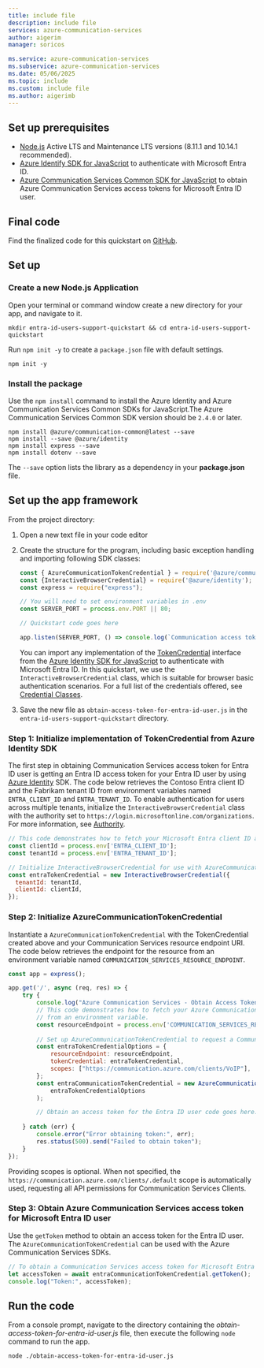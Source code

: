 ```yaml
---
title: include file
description: include file
services: azure-communication-services
author: aigerim
manager: soricos

ms.service: azure-communication-services
ms.subservice: azure-communication-services
ms.date: 05/06/2025
ms.topic: include
ms.custom: include file
ms.author: aigerimb
---
```


## Set up prerequisites

- [Node.js](https://nodejs.org/) Active LTS and Maintenance LTS versions (8.11.1 and 10.14.1 recommended).
- [Azure Identify SDK for JavaScript](https://www.npmjs.com/package/@azure/identity) to authenticate with Microsoft Entra ID.
- [Azure Communication Services Common SDK for JavaScript](https://www.npmjs.com/package/@azure/communication-common) to obtain Azure Communication Services access tokens for Microsoft Entra ID user.

## Final code
Find the finalized code for this quickstart on [GitHub](https://github.com/Azure-Samples/communication-services-javascript-quickstarts/tree/main/entra-id-users-support-quickstart).

## Set up

### Create a new Node.js Application

Open your terminal or command window create a new directory for your app, and navigate to it.

```console
mkdir entra-id-users-support-quickstart && cd entra-id-users-support-quickstart
```

Run `npm init -y` to create a `package.json` file with default settings.

```console
npm init -y
```

### Install the package

Use the `npm install` command to install the Azure Identity and Azure Communication Services Common SDKs for JavaScript.The Azure Communication Services Common SDK version should be `2.4.0` or later.

```console
npm install @azure/communication-common@latest --save
npm install --save @azure/identity
npm install express --save
npm install dotenv --save
```

The `--save` option lists the library as a dependency in your **package.json** file.

## Set up the app framework

From the project directory:

1. Open a new text file in your code editor
1. Create the structure for the program, including basic exception handling and importing following SDK classes:

    ```javascript
    const { AzureCommunicationTokenCredential } = require('@azure/communication-common');    
    const {InteractiveBrowserCredential} = require('@azure/identity');
    const express = require("express");

    // You will need to set environment variables in .env
    const SERVER_PORT = process.env.PORT || 80;

    // Quickstart code goes here

    app.listen(SERVER_PORT, () => console.log(`Communication access token application started on ${SERVER_PORT}!`))
    ```

    You can import any implementation of the [TokenCredential](https://learn.microsoft.com/javascript/api/%40azure/core-auth/tokencredential) interface from the [Azure Identity SDK for JavaScript](https://www.npmjs.com/package/@azure/identity) to authenticate with Microsoft Entra ID. In this quickstart, we use the `InteractiveBrowserCredential` class, which is suitable for browser basic authentication scenarios. For a full list of the credentials offered, see [Credential Classes](https://learn.microsoft.com/javascript/api/overview/azure/identity-readme#credential-classes).

1. Save the new file as `obtain-access-token-for-entra-id-user.js` in the `entra-id-users-support-quickstart` directory.

<a name='step-1-obtain-entra-user-token-via-the-identity-library'></a>

### Step 1: Initialize implementation of TokenCredential from Azure Identity SDK

The first step in obtaining Communication Services access token for Entra ID user is getting  an Entra ID access token for your Entra ID user by using [Azure Identity](https://learn.microsoft.com/javascript/api/overview/azure/identity-readme) SDK. The code below retrieves the Contoso Entra client ID and the Fabrikam tenant ID from environment variables named `ENTRA_CLIENT_ID` and `ENTRA_TENANT_ID`. To enable authentication for users across multiple tenants, initialize the `InteractiveBrowserCredential` class with the authority set to `https://login.microsoftonline.com/organizations`. For more information, see [Authority](https://learn.microsoft.com//entra/identity-platform/msal-client-application-configuration#authority).

```javascript
// This code demonstrates how to fetch your Microsoft Entra client ID and tenant ID from environment variables.
const clientId = process.env['ENTRA_CLIENT_ID'];
const tenantId = process.env['ENTRA_TENANT_ID'];

// Initialize InteractiveBrowserCredential for use with AzureCommunicationTokenCredential.
const entraTokenCredential = new InteractiveBrowserCredential({
  tenantId: tenantId,
  clientId: clientId,
});
```

### Step 2: Initialize AzureCommunicationTokenCredential

Instantiate a `AzureCommunicationTokenCredential` with the TokenCredential created above and your Communication Services resource endpoint URI. The code below retrieves the endpoint for the resource from an environment variable named `COMMUNICATION_SERVICES_RESOURCE_ENDPOINT`.

```javascript
const app = express();

app.get('/', async (req, res) => {
    try {
        console.log("Azure Communication Services - Obtain Access Token for Entra ID User Quickstart");
        // This code demonstrates how to fetch your Azure Communication Services resource endpoint URI
        // from an environment variable.
        const resourceEndpoint = process.env['COMMUNICATION_SERVICES_RESOURCE_ENDPOINT'];
        
        // Set up AzureCommunicationTokenCredential to request a Communication Services access token for a Microsoft Entra ID user.
        const entraTokenCredentialOptions = {
            resourceEndpoint: resourceEndpoint,
            tokenCredential: entraTokenCredential,
            scopes: ["https://communication.azure.com/clients/VoIP"],
        };
        const entraCommunicationTokenCredential = new AzureCommunicationTokenCredential(
            entraTokenCredentialOptions
        );

        // Obtain an access token for the Entra ID user code goes here.
        
    } catch (err) {
        console.error("Error obtaining token:", err);
        res.status(500).send("Failed to obtain token");
    }
});
```
Providing scopes is optional. When not specified, the `https://communication.azure.com/clients/.default` scope is automatically used, requesting all API permissions for Communication Services Clients.

<a name='step-3-obtain-acs-access-token-of-the-entra-id-user'></a>

### Step 3: Obtain Azure Communication Services access token for Microsoft Entra ID user

Use the `getToken` method to obtain an access token for the Entra ID user. The `AzureCommunicationTokenCredential` can be used with the Azure Communication Services SDKs.

```javascript
// To obtain a Communication Services access token for Microsoft Entra ID call getToken() function.
let accessToken = await entraCommunicationTokenCredential.getToken();
console.log("Token:", accessToken);
```

## Run the code

From a console prompt, navigate to the directory containing the *obtain-access-token-for-entra-id-user.js* file, then execute the following `node` command to run the app.

```console
node ./obtain-access-token-for-entra-id-user.js
```
